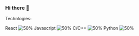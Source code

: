 ### Hi there 👋

<!--
**JoaStacker/JoaStacker** is a ✨ _special_ ✨ repository because its `README.md` (this file) appears on your GitHub profile.

Here are some ideas to get you started:

- 🔭 I’m currently working on ...
- 🌱 I’m currently learning ...
- 👯 I’m looking to collaborate on ...
- 🤔 I’m looking for help with ...
- 💬 Ask me about ...
- 📫 How to reach me: ...
- 😄 Pronouns: ...
- ⚡ Fun fact: ...
-->

Technlogies:

React       ![50%](https://progress-bar.dev/80)
Javascript  ![50%](https://progress-bar.dev/70)
C/C++       ![50%](https://progress-bar.dev/50)
Python      ![50%](https://progress-bar.dev/30)

